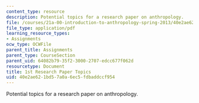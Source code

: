 ```yaml
---
content_type: resource
description: Potential topics for a research paper on anthropology.
file: /courses/21a-00-introduction-to-anthropology-spring-2013/40e2ae621bd57a0a6ec5fdbaddccf954_MIT21A_00S13_fstprtopic.pdf
file_type: application/pdf
learning_resource_types:
- Assignments
ocw_type: OCWFile
parent_title: Assignments
parent_type: CourseSection
parent_uid: 64082b79-35f2-3000-2707-edcc677f062d
resourcetype: Document
title: 1st Research Paper Topics
uid: 40e2ae62-1bd5-7a0a-6ec5-fdbaddccf954
---
```

Potential topics for a research paper on anthropology.

